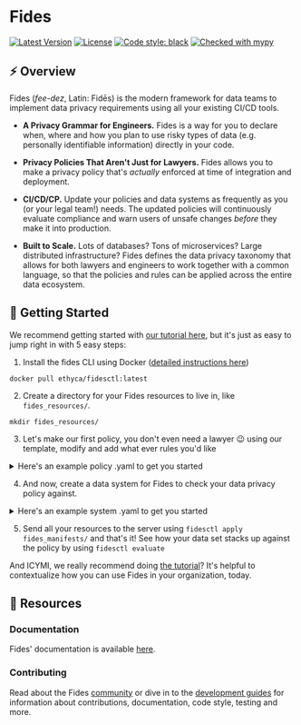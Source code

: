 # Fides

[![Latest Version][pypi-image]][pypi-url]
[![License][license-image]][license-url]
[![Code style: black][black-image]][black-url]
[![Checked with mypy][mypy-image]][mypy-url]

## :zap: Overview

Fides (*fee-dez*, Latin: Fidēs) is the modern framework for data teams to implement data privacy requirements using all your existing CI/CD tools.

- **A Privacy Grammar for Engineers.** Fides is a way for you to declare when, where and how you plan to use risky types of data (e.g. personally identifiable information) directly in your code. 

- **Privacy Policies That Aren't Just for Lawyers.** Fides allows you to make a privacy policy that's *actually* enforced at time of integration and deployment.

- **CI/CD/CP.** Update your policies and data systems as frequently as you (or your legal team!) needs. The updated policies will continuously evaluate compliance and warn users of unsafe changes _before_ they make it into production.

- **Built to Scale.** Lots of databases? Tons of microservices? Large distributed infrastructure? Fides defines the data privacy taxonomy that allows for both lawyers and engineers to work together with a common language, so that the policies and rules can be applied across the entire data ecosystem.


## :rocket: Getting Started 

We recommend getting started with [our tutorial here](https://github.com/ethyca/fides/blob/main/docs/fides/docs/tutorial.md), but it's just as easy to jump right in with 5 easy steps:

1. Install the fides CLI using Docker ([detailed instructions here](https://github.com/ethyca/fides/blob/main/docs/fides/docs/getting_started/docker.md))
```
docker pull ethyca/fidesctl:latest
```

2. Create a directory for your Fides resources to live in, like `fides_resources/`.
```
mkdir fides_resources/
```

3. Let's make our first policy, you don't even need a lawyer :wink:  using our template, modify and add what ever rules you'd like
  <details>
    <summary>Here's an example policy .yaml to get you started</summary>

    ```yaml
  policy:
    - organizationId: 1
      fidesKey: "primaryPrivacyPolicy"
      name: "Primary Privacy Policy"
      description: "The main privacy policy for the organization."
      rules:
        - organizationId: 1
          fidesKey: "rejectTargetedMarketing"
          name: "Reject Targeted Marketing"
          description: "Disallow marketing that is targeted towards users."
          dataCategories:
            inclusion: "ANY"
            values:
              - profiling_data
              - account_data
              - derived_data
              - cloud_service_provider_data
          dataUses:
            inclusion: ANY
            values:
              - market_advertise_or_promote
              - offer_upgrades_or_upsell
          dataSubjects:
            inclusion: ANY
            values:
              - trainee
              - commuter
          dataQualifier: pseudonymized_data
          action: REJECT
        - organizationId: 1
          fidesKey: rejectSome
          name: "Reject Some Marketing"
          description: "Disallow some marketing that is targeted towards users."
          dataCategories:
            inclusion: ANY
            values:
              - user_location
              - personal_health_data_and_medical_records
              - connectivity_data
              - credentials
          dataUses:
            inclusion: ALL
            values:
              - improvement_of_business_support_for_contracted_service
              - personalize
              - share_when_required_to_provide_the_service
          dataSubjects:
            inclusion: NONE
            values:
              - trainee
              - commuter
              - patient
          dataQualifier: pseudonymized_data
          action: REJECT
    ```
  </details>


4. And now, create a data system for Fides to check your data privacy policy against. 
  <details>
      <summary>Here's an example system .yaml to get you started</summary>

    ```yaml
  system:
    - organizationId: 1
      fidesKey: "demoSystem"
      name: "Demo System"
      description: "A system used for demos."
      systemType: "Service"
      privacyDeclarations:
        - name: "Analyze Anonymous Content"
          dataCategories:
            - "account_data"
          dataUse: "provide"
          dataQualifier: "anonymized_data"
          dataSubjects:
            - "anonymous_user"
          datasetReferences:
            - "sample_db_dataset.Email"
      systemDependencies: []
    ```
  </details>


5. Send all your resources to the server using `fidesctl apply fides_manifests/` and that's it! See how your data set stacks up against the policy by using `fidesctl evaluate`

And ICYMI, we really recommend doing [the tutorial](https://github.com/ethyca/fides/blob/main/docs/fides/docs/tutorial.md)? It's helpful to contextualize how you can use Fides in your organization, today.

## :book: Resources

### Documentation

Fides' documentation is available [here](https://github.com/ethyca/fides/tree/main/docs/fides/docs).

### Contributing

Read about the Fides [community](https://github.com/ethyca/fides/tree/main/docs/fides/docs/community) or dive in to the [development guides](https://github.com/ethyca/fides/tree/main/docs/fides/docs/development) for information about contributions, documentation, code style, testing and more.

[pypi-image]: https://img.shields.io/pypi/v/fidesctl.svg
[pypi-url]: https://pypi.python.org/pypi/fidesctl/
[license-image]: https://img.shields.io/:license-Apache%202-blue.svg
[license-url]: https://www.apache.org/licenses/LICENSE-2.0.txt
[black-image]: https://img.shields.io/badge/code%20style-black-000000.svg
[black-url]: https://github.com/psf/black/
[mypy-image]: http://www.mypy-lang.org/static/mypy_badge.svg
[mypy-url]: http://mypy-lang.org/
